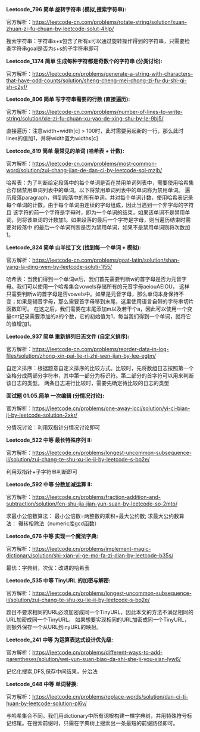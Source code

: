 **Leetcode_796 简单 旋转字符串 (模拟,搜索字符串):**

官方解析：https://leetcode-cn.com/problems/rotate-string/solution/xuan-zhuan-zi-fu-chuan-by-leetcode-solut-4hlp/

搜索字符串：字符串s+s包含了所有s可以通过旋转操作得到的字符串，只需要检查字符串goal是否为s+s的子字符串即可

**Leetcode_1374 简单  生成每种字符都是奇数个的字符串 (分类讨论):**

官方解析：https://leetcode.cn/problems/generate-a-string-with-characters-that-have-odd-counts/solution/sheng-cheng-mei-chong-zi-fu-du-shi-qi-sh-c2yf/

**Leetcode_806 简单 写字符串需要的行数 (直接遍历):**

官方解析：https://leetcode-cn.com/problems/number-of-lines-to-write-string/solution/xie-zi-fu-chuan-xu-yao-de-xing-shu-by-le-9bj5/

直接遍历：注意width+width[c] > 100时，此时需要另起新的一行，那么此时lines的值加1，并将width置为widths[c]

**Leetcode_819 简单 最常见的单词 (哈希表 + 计数):**

官方解析：https://leetcode-cn.com/problems/most-common-word/solution/zui-chang-jian-de-dan-ci-by-leetcode-sol-mzjb/

哈希表：为了判断给定段落中的每个单词是否在禁用单词列表中，需要使用哈希集合存储禁用单词列表中的单词。以下将禁用单词列表中的单词称为禁用单词。
遍历段落paragraph，得到段落中的所有单词，并对每个单词计数，使用哈希表记录每个单词的计数。由于每个单词由连续的字母组成，因此当遇到一个非字母的字符且
该字符的前一个字符是字母时，即为一个单词的结束，如果该单词不是禁用单词，则将该单词的计数加1。如果段落的最后一个字符是字母，则当遍历结束时需要对段落中
的最后一个单词判断是否为禁用单词，如果不是禁用单词则将次数加1。

**Leetcode_824 简单 山羊拉丁文 (找到每一个单词 + 模拟):**

官方解析：https://leetcode-cn.com/problems/goat-latin/solution/shan-yang-la-ding-wen-by-leetcode-soluti-1l55/

哈希表：当我们得到一个单词w后，我们首先需要判断w的首字母是否为元音字母。我们可以使用一个哈希集合vowels存储所有的元音字母aeiouAEIOU，
这样只需要判断w的首字母是否vowels中。如果是元音字母，那么单词本身保持不变；如果是辅音字母，那么需要首字母移到末尾，这里使用语言自带的字符串切片函数即可。
在这之后，我们需要在末尾添加m以及若干个a，因此可以使用一个变量cnt记录需要添加的a的个数，它的初始值为1，每当我们得到一个单词，就将它的值增加1。

**Leetcode_937 简单 重新排列日志文件 (自定义排序):**

官方解析：https://leetcode-cn.com/problems/reorder-data-in-log-files/solution/zhong-xin-pai-lie-ri-zhi-wen-jian-by-lee-egtm/

自定义排序：根据题意自定义排序的比较方式。比较时，先将数组日志按照第一个空格分成两部分字符串，其中第一部分为标识符。第二部分的首字符可以用来判断该日志的类型。
两条日志进行比较时，需要先确定待比较的日志的类型

**面试题 01.05.简单 一次编辑 (分情况讨论):**

官方解析：https://leetcode.cn/problems/one-away-lcci/solution/yi-ci-bian-ji-by-leetcode-solution-2xkr/

分情况讨论：利用双指针分情况讨论即可

**Leetcode_522 中等 最长特殊序列 II:**

官方解析：https://leetcode.cn/problems/longest-uncommon-subsequence-ii/solution/zui-chang-te-shu-xu-lie-ii-by-leetcode-s-bo2e/

利用双指针+子字符串判断即可

**Leetcode_592 中等 分数加减运算 II:**

官方解析：https://leetcode.cn/problems/fraction-addition-and-subtraction/solution/fen-shu-jia-jian-yun-suan-by-leetcode-so-2mto/

求最小公倍数算法： 最小公倍数=两整数的乘积÷最大公约数; 求最大公约数算法： 辗转相除法（numeric库gcd函数）

**Leetcode_676 中等 实现一个魔法字典:**

官方解析：https://leetcode.cn/problems/implement-magic-dictionary/solution/shi-xian-yi-ge-mo-fa-zi-dian-by-leetcode-b35s/

最优：字典树，次优：改进的哈希表

**Leetcode_535 中等 TinyURL 的加密与解密:**

官方解析：https://leetcode.cn/problems/longest-uncommon-subsequence-ii/solution/zui-chang-te-shu-xu-lie-ii-by-leetcode-s-bo2e/

题目不要求相同的URL必须加密成同一个TinyURL，因此本文的方法不满足相同的URL加密成同一个TinyURL。
如果想要实现相同的URL加密成同一个TinyURL，则额外保存一个从URL到inyURL的映射。

**Leetcode_241 中等 为运算表达式设计优先级:**

官方解析：https://leetcode.cn/problems/different-ways-to-add-parentheses/solution/wei-yun-suan-biao-da-shi-she-ji-you-xian-lyw6/

记忆化搜索,DFS,保存中间结果，分治法

**Leetcode_648 中等 单词替换:**

官方解析：https://leetcode.cn/problems/replace-words/solution/dan-ci-ti-huan-by-leetcode-solution-pl6v/

与哈希集合不同，我们用dictionary中所有词根构建一棵字典树，并用特殊符号标记结尾。在搜索前缀时，只需在字典树上搜索出一条最短的前缀路径即可。

